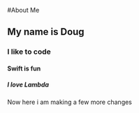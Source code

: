 #About Me 
## My name is Doug
### I like to code 
#### Swift is fun
##### I love Lambda 

Now here i am making a few more changes 
